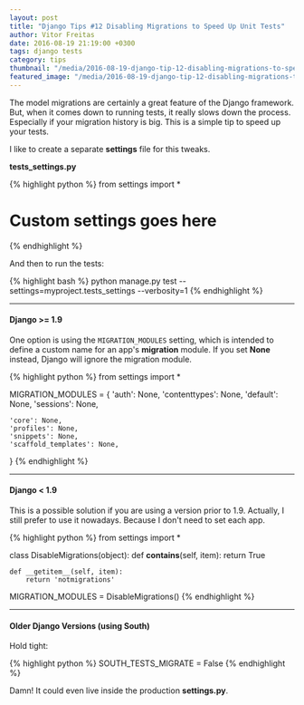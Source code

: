 ```yaml
---
layout: post
title: "Django Tips #12 Disabling Migrations to Speed Up Unit Tests"
author: Vitor Freitas
date: 2016-08-19 21:19:00 +0300
tags: django tests
category: tips
thumbnail: "/media/2016-08-19-django-tip-12-disabling-migrations-to-speed-up-unit-tests/featured.jpg"
featured_image: "/media/2016-08-19-django-tip-12-disabling-migrations-to-speed-up-unit-tests/featured.jpg"
---
```


The model migrations are certainly a great feature of the Django framework. But, when it comes down to running tests,
it really slows down the process. Especially if your migration history is big. This is a simple tip to speed up your
tests.

I like to create a separate **settings** file for this tweaks.

**tests_settings.py**

{% highlight python %}
from settings import *

# Custom settings goes here
{% endhighlight %}

And then to run the tests:

{% highlight bash %}
python manage.py test --settings=myproject.tests_settings --verbosity=1
{% endhighlight %}

***

#### Django >= 1.9

One option is using the `MIGRATION_MODULES` setting, which is intended to define a custom name for an app's
**migration** module. If you set **None** instead, Django will ignore the migration module.

{% highlight python %}
from settings import *

MIGRATION_MODULES = {
    'auth': None,
    'contenttypes': None,
    'default': None,
    'sessions': None,

    'core': None,
    'profiles': None,
    'snippets': None,
    'scaffold_templates': None,
}
{% endhighlight %}

***

#### Django < 1.9

This is a possible solution if you are using a version prior to 1.9. Actually, I still prefer to use it nowadays.
Because I don't need to set each app.

{% highlight python %}
from settings import *

class DisableMigrations(object):
    def __contains__(self, item):
        return True

    def __getitem__(self, item):
        return 'notmigrations'

MIGRATION_MODULES = DisableMigrations()
{% endhighlight %}

***

#### Older Django Versions (using South)

Hold tight:

{% highlight python %}
SOUTH_TESTS_MIGRATE = False
{% endhighlight %}

Damn! It could even live inside the production **settings.py**.